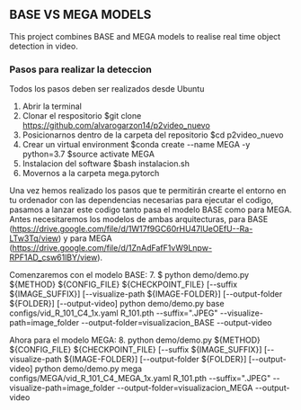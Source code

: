 ## **BASE VS MEGA MODELS**
This project combines BASE and MEGA models to realise real time object detection in video.
 
### **Pasos para realizar la deteccion** 
Todos los pasos deben ser realizados desde Ubuntu
 
1. Abrir la terminal
2. Clonar el respositorio
   $git clone https://github.com/alvarogarzon14/p2video_nuevo
4. Posicionarnos dentro de la carpeta del repositorio
   $cd p2video_nuevo
5. Crear un virtual environment 
   $conda create --name MEGA -y python=3.7
   $source activate MEGA
6. Instalacion del software
   $bash instalacion.sh
7. Movernos a la carpeta mega.pytorch
   
Una vez hemos realizado los pasos que te permitirán crearte el entorno en tu ordenador con las dependencias necesarias para ejecutar el codigo, pasamos a lanzar este codigo tanto pasa el modelo BASE como para MEGA. Antes necesitaremos los modelos de ambas arquitecturas, para BASE (https://drive.google.com/file/d/1W17f9GC60rHU47lUeOEfU--Ra-LTw3Tq/view) y para MEGA (https://drive.google.com/file/d/1ZnAdFafF1vW9Lnpw-RPF1AD_csw61lBY/view).
 
Comenzaremos con el modelo BASE:
7. $    python demo/demo.py ${METHOD} ${CONFIG_FILE} ${CHECKPOINT_FILE} [--suffix ${IMAGE_SUFFIX}] [--visualize-path ${IMAGE-FOLDER}] [--output-folder ${FOLDER}] [--output-video]
python demo/demo.py base configs/vid_R_101_C4_1x.yaml R_101.pth --suffix=".JPEG" --visualize-path=image_folder --output-folder=visualizacion_BASE --output-video

Ahora para el modelo MEGA:
8. python demo/demo.py ${METHOD} ${CONFIG_FILE} ${CHECKPOINT_FILE} [--suffix ${IMAGE_SUFFIX}] [--visualize-path ${IMAGE-FOLDER}] [--output-folder ${FOLDER}] [--output-video]
python demo/demo.py mega configs/MEGA/vid_R_101_C4_MEGA_1x.yaml R_101.pth --suffix=".JPEG" --visualize-path=image_folder --output-folder=visualizacion_MEGA --output-video
